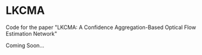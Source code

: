 # LKCMA
Code for the paper "LKCMA: A Confidence Aggregation-Based Optical  Flow Estimation Network"

Coming Soon...

